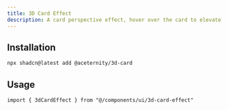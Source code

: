 ```yaml
---
title: 3D Card Effect
description: A card perspective effect, hover over the card to elevate card elements.
---
```


## Installation

```bash
npx shadcn@latest add @aceternity/3d-card
```

## Usage

```tsx showLineNumbers
import { 3dCardEffect } from "@/components/ui/3d-card-effect"
```
